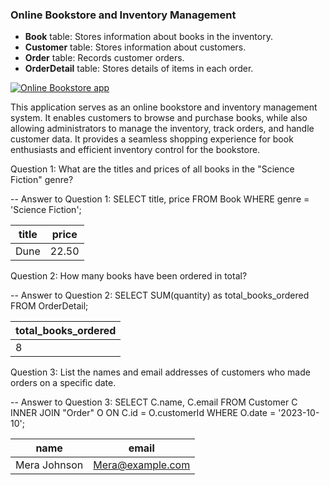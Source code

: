 ### Online Bookstore and Inventory Management

- **Book** table: Stores information about books in the inventory.
- **Customer** table: Stores information about customers.
- **Order** table: Records customer orders.
- **OrderDetail** table: Stores details of items in each order.

[![Online Bookstore app](https://mermaid.ink/img/pako:eNqNUsuOwyAM_BXkc_sDHPdx7KnXSJUFboLCowLnsEr77-uUtEq3HNYX7LGxZ8AzmGQJNFD-cthnDF1UYh8pjep63e_TrD6nwilQVloNWDb5WdVgscLZxV6xY0_vME48pPyO9xTztvzsE7K6ZGe2qIssF5IZV-xWjyevBo-IoUGDAjr_p4nHUh5KjzxZkmEboTXfmGCWxKk9x0VxJsNPyeuwR_9Gu1JTp38Qhx2IakGs_Nu8gB3wQIE60OJazGMHXVzq5N3T8Sca0MKHdjBdLDKtP_0KflsnfEGf0RcB6R4e6nLcd-T2C5h6q_o?type=png)](https://mermaid.live/edit#pako:eNqNUsuOwyAM_BXkc_sDHPdx7KnXSJUFboLCowLnsEr77-uUtEq3HNYX7LGxZ8AzmGQJNFD-cthnDF1UYh8pjep63e_TrD6nwilQVloNWDb5WdVgscLZxV6xY0_vME48pPyO9xTztvzsE7K6ZGe2qIssF5IZV-xWjyevBo-IoUGDAjr_p4nHUh5KjzxZkmEboTXfmGCWxKk9x0VxJsNPyeuwR_9Gu1JTp38Qhx2IakGs_Nu8gB3wQIE60OJazGMHXVzq5N3T8Sca0MKHdjBdLDKtP_0KflsnfEGf0RcB6R4e6nLcd-T2C5h6q_o)

This application serves as an online bookstore and inventory management system. It enables customers to browse and purchase books, while also allowing administrators to manage the inventory, track orders, and handle customer data. It provides a seamless shopping experience for book enthusiasts and efficient inventory control for the bookstore.

Question 1: What are the titles and prices of all books in the "Science Fiction" genre?

-- Answer to Question 1:
SELECT title, price
FROM Book
WHERE genre = 'Science Fiction';

| title | price |
| ----- | ----- |
| Dune  | 22.50 |

Question 2: How many books have been ordered in total?

-- Answer to Question 2:
SELECT SUM(quantity) as total_books_ordered
FROM OrderDetail;

| total_books_ordered |
| ------------------- |
| 8                   |

Question 3: List the names and email addresses of customers who made orders on a specific date.

-- Answer to Question 3:
SELECT C.name, C.email
FROM Customer C
INNER JOIN "Order" O ON C.id = O.customerId
WHERE O.date = '2023-10-10';

| name         | email            |
| ------------ | ---------------- |
| Mera Johnson | Mera@example.com |
